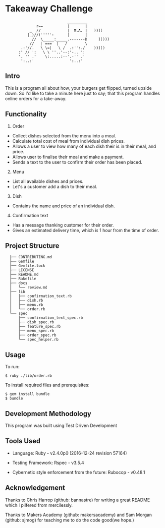 Takeaway Challenge
==================
```
                            _________
              r==           |       |
           _  //            |  M.A. |   ))))
          |_)//(''''':      |       |
            //  \_____:_____.-------D     )))))
           //   | ===  |   /        \
       .:'//.   \ \=|   \ /  .:'':./    )))))
      :' // ':   \ \ ''..'--:'-.. ':
      '. '' .'    \:.....:--'.-'' .'
       ':..:'                ':..:'

 ```

Intro
-----

This is a program all about how, your burgers get flipped, turned upside down. So I'd like to take a minute here just to say; that this program handles online orders for a take-away.

Functionality
-------------

1. Order
  * Collect dishes selected from the menu into a meal.
  * Calculate total cost of meal from individual dish prices.
  * Allows a user to view how many of each dish their is in their meal, and price.
  * Allows user to finalise their meal and make a payment.
  * Sends a text to the user to confirm their order has been placed.
2. Menu
  * List all available dishes and prices.
  * Let's a customer add a dish to their meal.
3. Dish
  * Contains the name and price of an individual dish.
4. Confirmation text
  * Has a message thanking customer for their order.
  * Gives an estimated delivery time, which is 1 hour from the time of order.

  Project Structure
  -----------------
```
  ├── CONTRIBUTING.md
  ├── Gemfile
  ├── Gemfile.lock
  ├── LICENSE
  ├── README.md
  ├── Rakefile
  ├── docs
  │   └── review.md
  ├── lib
  │   ├── confirmation_text.rb
  │   ├── dish.rb
  │   ├── menu.rb
  │   └── order.rb
  └── spec
      ├── confirmation_text_spec.rb
      ├── dish_spec.rb
      ├── feature_spec.rb
      ├── menu_spec.rb
      ├── order_spec.rb
      └── spec_helper.rb
```
Usage
-----
To run:
```
$ ruby ./lib/order.rb
```
To install required files and prerequisites:

```
$ gem install bundle
$ bundle
```

Development Methodology
-----------------------

This program was built using Test Driven Development

Tools Used
----------
- Language:
  Ruby - v2.4.0p0 (2016-12-24 revision 57164)

- Testing Framework:
  Rspec - v3.5.4

- Cybernetic style enforcement from the future:
  Rubocop - v0.48.1

Acknowledgement
---------------
Thanks to Chris Harrop (github: bannastre) for writing a great README which I pilfered from mercilessly.

Thanks to Makers Academy (github: makersacademy) and Sam Morgan (github: sjmog) for teaching me to do the code good(we hope.)
